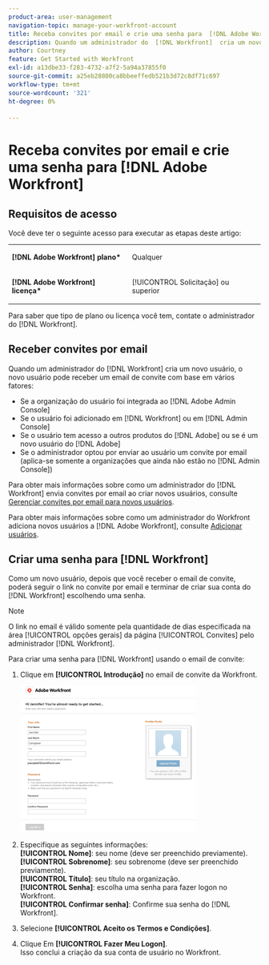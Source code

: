 ```yaml
---
product-area: user-management
navigation-topic: manage-your-workfront-account
title: Receba convites por email e crie uma senha para  [!DNL Adobe Workfront]
description: Quando um administrador do  [!DNL Workfront]  cria um novo usuário, o novo usuário pode receber um email de convite com base em vários fatores.
author: Courtney
feature: Get Started with Workfront
exl-id: a13dbe33-f283-4732-a7f2-5a94a37855f0
source-git-commit: a25eb28800ca8bbeeffedb521b3d72c8df71c697
workflow-type: tm+mt
source-wordcount: '321'
ht-degree: 0%

---
```


# Receba convites por email e crie uma senha para [!DNL Adobe Workfront]

## Requisitos de acesso

Você deve ter o seguinte acesso para executar as etapas deste artigo:

<table style="table-layout:auto"> 
 <col> 
 </col> 
 <col> 
 </col> 
 <tbody> 
  <tr> 
   <td role="rowheader"><strong>[!DNL Adobe Workfront] plano*</strong></td> 
   <td> <p>Qualquer</p> </td> 
  </tr> 
  <tr> 
   <td role="rowheader"><strong>[!DNL Adobe Workfront] licença*</strong></td> 
   <td> <p>[!UICONTROL Solicitação] ou superior</p> </td> 
  </tr> 
 </tbody> 
</table>

Para saber que tipo de plano ou licença você tem, contate o administrador do [!DNL Workfront].

## Receber convites por email

Quando um administrador do [!DNL Workfront] cria um novo usuário, o novo usuário pode receber um email de convite com base em vários fatores:

* Se a organização do usuário foi integrada ao [!DNL Adobe Admin Console]
* Se o usuário foi adicionado em [!DNL Workfront] ou em [!DNL Admin Console]
* Se o usuário tem acesso a outros produtos do [!DNL Adobe] ou se é um novo usuário do [!DNL Adobe]
* Se o administrador optou por enviar ao usuário um convite por email (aplica-se somente a organizações que ainda não estão no [!DNL Admin Console])

Para obter mais informações sobre como um administrador do [!DNL Workfront] envia convites por email ao criar novos usuários, consulte [Gerenciar convites por email para novos usuários](../../../administration-and-setup/manage-workfront/emails/manage-email-invitations.md).

Para obter mais informações sobre como um administrador do Workfront adiciona novos usuários a [!DNL Adobe Workfront], consulte [Adicionar usuários](../../../administration-and-setup/add-users/create-and-manage-users/add-users.md).

## Criar uma senha para [!DNL Workfront]

Como um novo usuário, depois que você receber o email de convite, poderá seguir o link no convite por email e terminar de criar sua conta do [!DNL Workfront] escolhendo uma senha.

>[!NOTE]
>
>O link no email é válido somente pela quantidade de dias especificada na área [!UICONTROL opções gerais] da página [!UICONTROL Convites] pelo administrador [!DNL Workfront].

Para criar uma senha para [!DNL Workfront] usando o email de convite:

1. Clique em **[!UICONTROL Introdução]** no email de convite da Workfront.

   ![Nova tela de usuário do convite por email](assets/new-user-screen-from-invitation-adobe-350x292.png)

1. Especifique as seguintes informações:\
   **[!UICONTROL Nome]**: seu nome (deve ser preenchido previamente).\
   **[!UICONTROL Sobrenome]**: seu sobrenome (deve ser preenchido previamente).\
   **[!UICONTROL Título]**: seu título na organização.\
   **[!UICONTROL Senha]**: escolha uma senha para fazer logon no Workfront.\
   **[!UICONTROL Confirmar senha]**: Confirme sua senha do [!DNL Workfront].

1. Selecione **[!UICONTROL Aceito os Termos e Condições]**.
1. Clique Em **[!UICONTROL Fazer Meu Logon]**.\
   Isso conclui a criação da sua conta de usuário no Workfront.
